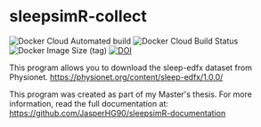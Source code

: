 # sleepsimR-collect

![Docker Cloud Automated build](https://img.shields.io/docker/cloud/automated/jhginn/sleepsimr-collect) ![Docker Cloud Build Status](https://img.shields.io/docker/cloud/build/jhginn/sleepsimr-collect) ![Docker Image Size (tag)](https://img.shields.io/docker/image-size/jhginn/sleepsimr-collect/latest) [![DOI](https://zenodo.org/badge/263343539.svg)](https://zenodo.org/badge/latestdoi/263343539)

This program allows you to download the sleep-edfx dataset from Physionet. <https://physionet.org/content/sleep-edfx/1.0.0/>

This program was created as part of my Master's thesis. For more information, read the full documentation at: <https://github.com/JasperHG90/sleepsimR-documentation>

